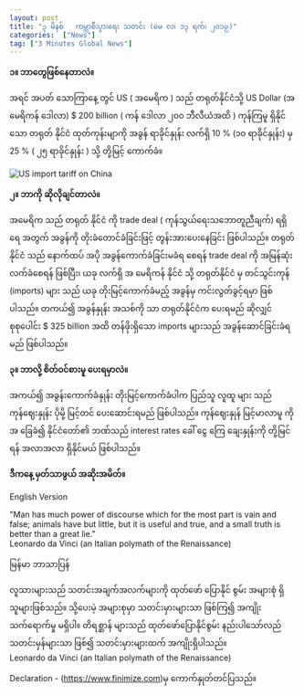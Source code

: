 ```yaml
---
layout: post
title: "၃ မိနစ်   ကမ္ဘာစီးပွားရေး သတင်း (မေ လ၊ ၁၃ ရက်၊ ၂၀၁၉)"
categories:  ["News"]
tag: ["3 Minutes Global News"]
---
```


**၁။ ဘာတွေဖြစ်နေတာလဲ။**

အရင် အပတ် သောကြာနေ့ တွင် US ( အမေရိက ) သည် တရုတ်နိုင်ငံသို့ US Dollar (အ မေရိကန် ဒေါလာ) $ 200 billion ( ကန် ဒေါလာ ၂၀၀ ဘီလီယံအထိ ) ကုန်ကြမူ ရှိနိုင် သော တရုတ် နိုင်ငံ ထုတ်ကုန်းမျာကို အခွန် ရာခိုင်နှုန်း လက်ရှိ 10 % (၁၀  ရာခိုင်နှုန်း) မှ 25 % ( ၂၅ ရာခိုင်နှုန်း ) သို့ တို့မြင့် ကောက်ခံ။
<!-- more -->

<img src="http://drive.google.com/uc?export=view&id=1-3Ne_zUiIrX5hMXZ0HDSGzScE2PddACT" alt="US import tariff on China">

**၂။ ဘာကို ဆိုလိုချင်တာလဲ။**

အမေရိက သည် တရုတ် နိုင်ငံ ကို trade deal ( ကုန်သွယ်ရေးသဘောတူညီချက်) ရရှိရေ အတွက် အခွန်ကို တိုးခံတောင်ခံခြင်းဖြင့်  တွန်းအားပေးနေခြင်း ဖြစ်ပါသည်။ တရုတ်နိုင်ငံ သည် နောက်ထပ် အပို အခွန်ကောက်ခံခြင်းမခံရ စေရန် trade deal ကို အမြန်ဆုံး လက်ခံစေရန် ဖြစ်ပြီး၊ ယခု လက်ရှိ အ မေရိကန် နိုင်ငံ သို့ တရုတ်နိုင်ငံ မှ တင်သွင်းကုန် (imports) များ သည် ယခု    တိုးမြင့်ကောက်ခံမည့် အခွန်မှ ကင်းလွတ်ခွင့်ရမှာ ဖြစ်ပါသည်။ တကယ်၍ အခွန်နှုန်း အသစ်ကို သာ တရုတ်နိုင်ငံက ပေးရမည် ဆိုလျှင်  စုစုပေါင်း $ 325 billion အထိ တန်ဖိုးရှိသော imports များသည် အခွန်ဆောင်ခြင်းခံရမည် ဖြစ်ပါသည်။

**၃။ ဘာလို့ စိတ်ဝင်စားမူ ပေးရမှာလဲ။**

အကယ်၍  အခွန်းကောက်ခံနှုန်း တိုးမြင့်ကောက်ခံပါက ပြည်သူ လူထူ များ သည် ကုန်ဈေးနှုန်း ပိုမို့ မြင့်တင် ပေးဆောင်းရမည် ဖြစ်ပါသည်။ ကုန်ဈေးနှုန် မြင့်မာလာမူ ကို အ ခြေခံ၍ နိုင်ငံတော်၏ ဘဏ်သည် interest rates ခေါ် ငွေ ကြေ ချေးနှုန်းကို  တို့မြင်ရန် အလာအလာ ရှိနိုင်မယ် ဖြစ်ပါသည်။

**ဒီကနေ့ မှတ်သာဖွယ် အဆိုးအမိတ်။**

English Version

"Man has much power of discourse which for the most part is vain and false; animals have but little, but it is useful and true, and a small truth is better than a great lie."<br />
Leonardo da Vinci (an Italian polymath of the Renaissance)

မြန်မာ ဘာသာပြန်

လူသားများသည် သတင်းအချက်အလက်များကို  ထုတ်ဖော် ပြောနိုင် စွမ်း အများစုံ ရှိသူများဖြစ်သည်။ သို့ပေးမဲ့ အများစုမှာ သတင်းမှားများသာ ဖြစ်ကြ၍ အကျိုးသက်ရောက်မှု မရှိပါ။ တိရစ္ဆာန် များသည် ထုတ်ဖော်ပြောနိုင်စွမ်း နည်းပါသော်လည် သတင်းမှန်များသာ ဖြစ်၍ သတင်းမှားများထက် အကျိုးရှိပါသည်။<br />
Leonardo da Vinci (an Italian polymath of the Renaissance)



Declaration - (https://www.finimize.com)မှ ကောက်နှုတ်တင်ပြသည်။
